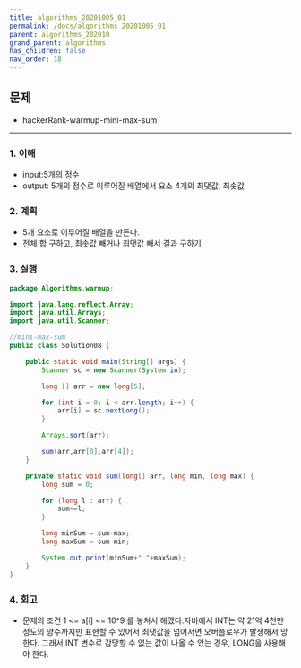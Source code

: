 ```yaml
---
title: algorithms_20201005_01
permalink: /docs/algorithms_20201005_01
parent: algorithms_202010
grand_parent: algorithms
has_children: false
nav_order: 18
---
```


## 문제

- hackerRank-warmup-mini-max-sum

---

### 1. 이해

- input:5개의 정수
- output: 5개의 정수로 이루어질 배열에서 요소 4개의 최댓값, 최솟값

### 2. 계획

- 5개 요소로 이루어질 배열을 만든다.
- 전체 합 구하고, 최솟값 빼거나 최댓값 빼서 결과 구하기

### 3. 실행

```java
package Algorithms.warmup;

import java.lang.reflect.Array;
import java.util.Arrays;
import java.util.Scanner;

//mini-max-sum
public class Solution08 {

    public static void main(String[] args) {
        Scanner sc = new Scanner(System.in);

        long [] arr = new long[5];

        for (int i = 0; i < arr.length; i++) {
            arr[i] = sc.nextLong();
        }

        Arrays.sort(arr);

        sum(arr,arr[0],arr[4]);
    }

    private static void sum(long[] arr, long min, long max) {
        long sum = 0;

        for (long l : arr) {
            sum+=l;
        }

        long minSum = sum-max;
        long maxSum = sum-min;

        System.out.print(minSum+" "+maxSum);
    }
}
```

### 4. 회고

- 문제의 조건 1 <= a[i] <= 10^9 를 놓쳐서 해맸다.자바에서 INT는 약 21억 4천만 정도의 양수까지만 표현할 수 있어서 최댓값을 넘어서면 오버플로우가 발생해서 망한다. 그래서 INT 변수로 감당할 수 없는 값이 나올 수 있는 경우, LONG을 사용해야 한다. 
